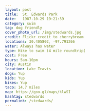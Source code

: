 ```yaml
---
layout: post
title:  St. Edwards Park
date:   1987-10-29 19:21:39
category: swim
tag: dog friendly
cover_photo_url: /img/stedwards.jpg
credit: Flickr credit to cherrybream
locations: 30.405802, -97.791266 
water: Always has water 
type: Hike to swim (4 mile roundtrip)
cost: Free
hours: 5am-10pm
city: Austin
location: Lake Travis
dogs: Yup
kids: Yup
bikes: Yup
taco: 14.7 miles
map: https://goo.gl/maps/klwSI 
hashtag: stedwards
permalink: /stedwards/
---
```




